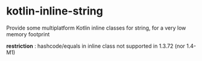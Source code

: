 # kotlin-inline-string

Provide some multiplatform Kotlin inline classes for string, for a very low memory footprint

**restriction** : hashcode/equals in inline class not supported in 1.3.72 (nor 1.4-M1)
